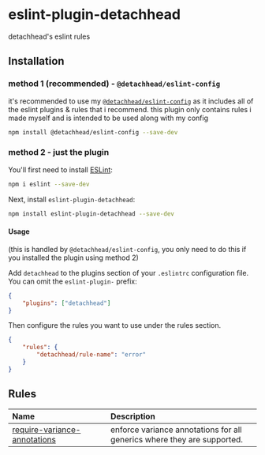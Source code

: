 # eslint-plugin-detachhead

detachhead&#39;s eslint rules

## Installation

### method 1 (recommended) - `@detachhead/eslint-config`

it's recommended to use my [`@detachhead/eslint-config`](https://github.com/detachhead/eslint-config) as it includes all of the eslint plugins & rules that i recommend. this plugin only contains rules i made myself and is intended to be used along with my config

```sh
npm install @detachhead/eslint-config --save-dev
```

### method 2 - just the plugin

You'll first need to install [ESLint](https://eslint.org/):

```sh
npm i eslint --save-dev
```

Next, install `eslint-plugin-detachhead`:

```sh
npm install eslint-plugin-detachhead --save-dev
```

#### Usage

(this is handled by `@detachhead/eslint-config`, you only need to do this if you installed the plugin using method 2)

Add `detachhead` to the plugins section of your `.eslintrc` configuration file. You can omit the `eslint-plugin-` prefix:

```json
{
    "plugins": ["detachhead"]
}
```

Then configure the rules you want to use under the rules section.

```json
{
    "rules": {
        "detachhead/rule-name": "error"
    }
}
```

## Rules

<!-- begin auto-generated rules list -->

| Name                                                                       | Description                                                             |
| :------------------------------------------------------------------------- | :---------------------------------------------------------------------- |
| [require-variance-annotations](docs/rules/require-variance-annotations.md) | enforce variance annotations for all generics where they are supported. |

<!-- end auto-generated rules list -->
